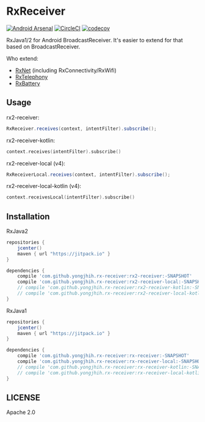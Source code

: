 # RxReceiver

[![Android Arsenal](https://img.shields.io/badge/Android%20Arsenal-rx--receiver-brightgreen.svg?style=flat)](https://android-arsenal.com/details/1/5602)
[![CircleCI](https://circleci.com/gh/yongjhih/rx-receiver.svg?style=shield)](https://circleci.com/gh/yongjhih/rx-receiver)
[![codecov](https://codecov.io/gh/yongjhih/rx-receiver/branch/master/graph/badge.svg)](https://codecov.io/gh/yongjhih/rx-receiver)

RxJava1/2 for Android BroadcastReceiver. It's easier to extend for that based on BroadcastReceiver.

Who extend:

* [RxNet](https://github.com/yongjhih/rx-net) (including RxConnectivity/RxWifi)
* [RxTelephony](https://github.com/yongjhih/rx-telephony)
* [RxBattery](https://github.com/yongjhih/rx-battery)

## Usage

rx2-receiver:

```java
RxReceiver.receives(context, intentFilter).subscribe();
```

rx2-receiver-kotlin:

```kt
context.receives(intentFilter).subscribe()
```

rx2-receiver-local (v4):

```java
RxReceiverLocal.receives(context, intentFilter).subscribe();
```

rx2-receiver-local-kotlin (v4):

```kt
context.receivesLocal(intentFilter).subscribe()
```

## Installation

RxJava2

```gradle
repositories {
    jcenter()
    maven { url "https://jitpack.io" }
}

dependencies {
    compile 'com.github.yongjhih.rx-receiver:rx2-receiver:-SNAPSHOT'
    compile 'com.github.yongjhih.rx-receiver:rx2-receiver-local:-SNAPSHOT'
    // compile 'com.github.yongjhih.rx-receiver:rx2-receiver-kotlin:-SNAPSHOT' // optional
    // compile 'com.github.yongjhih.rx-receiver:rx2-receiver-local-kotlin:-SNAPSHOT' // optional
}
```

RxJava1

```gradle
repositories {
    jcenter()
    maven { url "https://jitpack.io" }
}

dependencies {
    compile 'com.github.yongjhih.rx-receiver:rx-receiver:-SNAPSHOT'
    compile 'com.github.yongjhih.rx-receiver:rx-receiver-local:-SNAPSHOT'
    // compile 'com.github.yongjhih.rx-receiver:rx-receiver-kotlin:-SNAPSHOT' // optional
    // compile 'com.github.yongjhih.rx-receiver:rx-receiver-local-kotlin:-SNAPSHOT' // optional
}
```

## LICENSE

Apache 2.0
